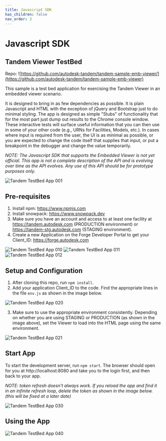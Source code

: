 ```yaml
---
title: Javascript SDK
has_children: false
nav_order: 3
---
```

# Javascript SDK

## Tandem Viewer TestBed

Repo: ![https://github.com/autodesk-tandem/tandem-sample-emb-viewer/](https://github.com/autodesk-tandem/tandem-sample-emb-viewer)

This sample is a test bed application for exercising the Tandem Viewer in an embedded viewer scenario.

It is designed to bring in as few dependencies as possible.  It is plain Javascript and HTML with the exception of jQuery and Bootstrap just to do minimal styling.  The app is designed as simple "Stubs" of functionality that for the most part just dump out results to the Chrome console window.  These interactive tests will surface useful information that you can then use in some of your other code (e.g., URNs for Facilities, Models, etc.). In cases where input is required from the user, the UI is as minimal as possible, or you are expected to change the code itself that supplies that input, or put a breakpoint in the debugger and change the value temporarily.

*NOTE: The Javascript SDK that supports the Embedded Viewer is not yet official.  This app is not a complete description of the API and is evolving over time as the API evolves.  Any use of this API should be for prototype purposes only.*

![Tandem TestBed App 001](https://github.com/autodesk-tandem/tandem-sample-emb-viewer/raw/master/docs/Readme_img_001.png)


## Pre-requisites

1. Install npm: https://www.npmjs.com
2. Install snowpack: https://www.snowpack.dev
3. Make sure you have an account and access to at least one facility at https://tandem.autodesk.com (PRODUCTION environment) or https://tandem-stg.autodesk.com (STAGING environment).
4. Create a new Application on the Forge Developer Portal to get your Client_ID: https://forge.autodesk.com

![Tandem TestBed App 010](https://github.com/autodesk-tandem/tandem-sample-emb-viewer/raw/master/docs/Readme_img_010.png)
![Tandem TestBed App 011](https://github.com/autodesk-tandem/tandem-sample-emb-viewer/raw/master/docs/Readme_img_011.png)
![Tandem TestBed App 012](https://github.com/autodesk-tandem/tandem-sample-emb-viewer/raw/master/docs/Readme_img_012.png)


## Setup and Configuration

1. After cloning this repo, run `npm install`.
2. Add your application Client_ID to the code.  Find the appropriate lines in the file `env.js` as shown in the image below.

![Tandem TestBed App 020](https://github.com/autodesk-tandem/tandem-sample-emb-viewer/raw/master/docs/Readme_img_020.png)

3. Make sure to use the appropriate environment consistently.  Depending on whether you are using STAGING or PRODUCTION (as shown in the image above), set the Viewer to load into the HTML page using the same environment.

![Tandem TestBed App 021](https://github.com/autodesk-tandem/tandem-sample-emb-viewer/raw/master/docs/Readme_img_021.png)



## Start App

To start the development server, run `npm start`. The browser should open for you at http://localhost:8080 and take you to the login first, and then back to your app.

*NOTE: token refresh doesn't always work.  If you reload the app and find it in an infinite refresh loop, delete the token as shown in the image below. (this will be fixed at a later date)*

![Tandem TestBed App 030](https://github.com/autodesk-tandem/tandem-sample-emb-viewer/raw/master/docs/Readme_img_030.png)


## Using the App

![Tandem TestBed App 040](https://github.com/autodesk-tandem/tandem-sample-emb-viewer/raw/master/docs/Readme_img_040.png)
